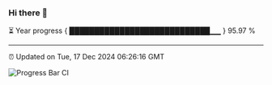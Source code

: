 ### Hi there 👋

⏳ Year progress { ████████████████████████████▁▁ } 95.97 %

---

⏰ Updated on Tue, 17 Dec 2024 06:26:16 GMT

![Progress Bar CI](https://github.com/liununu/liununu/workflows/Progress%20Bar%20CI/badge.svg)
